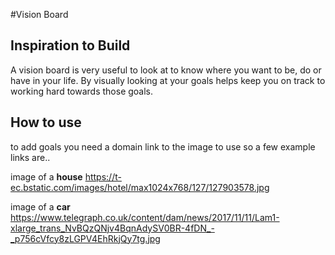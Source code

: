 #Vision Board


## Inspiration to Build

A vision board is very useful to look at to know where you want to be, do or have in your life. By visually looking at your goals helps keep you on track to working hard towards those goals.

## How to use

to add goals you need a domain link to the image to use so a few example links are.. 

image of a **house**
https://t-ec.bstatic.com/images/hotel/max1024x768/127/127903578.jpg

image of a **car**
https://www.telegraph.co.uk/content/dam/news/2017/11/11/Lam1-xlarge_trans_NvBQzQNjv4BqnAdySV0BR-4fDN_-_p756cVfcy8zLGPV4EhRkjQy7tg.jpg